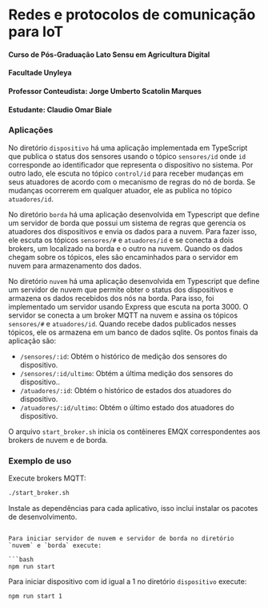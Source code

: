# Redes e protocolos de comunicação para IoT
#### Curso de Pós-Graduação Lato Sensu em Agricultura Digital
#### Facultade Unyleya

#### Professor Conteudista: Jorge Umberto Scatolin Marques
#### Estudante: Claudio Omar Biale

### Aplicações

No diretório `dispositivo` há uma aplicação implementada em TypeScript que publica o status dos sensores usando o tópico `sensores/id` onde `id` corresponde ao identificador que representa o dispositivo no sistema. Por outro lado, ele escuta no tópico `control/id` para receber mudanças em seus atuadores de acordo com o mecanismo de regras do nó de borda. Se mudanças ocorrerem em qualquer atuador, ele as publica no tópico `atuadores/id`.

No diretório `borda` há uma aplicação desenvolvida em Typescript que define um servidor de borda que possui um sistema de regras que gerencia os atuadores dos dispositivos e envia os dados para a nuvem. Para fazer isso, ele escuta os tópicos `sensores/#` e `atuadores/id` e se conecta a dois brokers, um localizado na borda e o outro na nuvem. Quando os dados chegam sobre os tópicos, eles são encaminhados para o servidor em nuvem para armazenamento dos dados.

No diretório `nuvem` há uma aplicação desenvolvida em Typescript que define um servidor de nuvem que permite obter o status dos dispositivos e armazena os dados recebidos dos nós na borda. Para isso, foi implementado um servidor usando Express que escuta na porta 3000. O servidor se conecta a um broker MQTT na nuvem e assina os tópicos `sensores/#` e `atuadores/id`. Quando recebe dados publicados nesses tópicos, ele os armazena em um banco de dados sqlite. Os pontos finais da aplicação são:
- `/sensores/:id`: Obtém o histórico de medição dos sensores do dispositivo.
- `/sensores/:id/ultimo`: Obtém a última medição dos sensores do dispositivo..
- `/atuadores/:id`: Obtém o histórico de estados dos atuadores do dispositivo.
- `/atuadores/:id/ultimo`: Obtém o último estado dos atuadores do dispositivo.

O arquivo `start_broker.sh` inicia os contêineres EMQX correspondentes aos brokers de nuvem e de borda.

### Exemplo de uso

Execute brokers MQTT:

```bash
./start_broker.sh
```

Instale as dependências para cada aplicativo, isso inclui instalar os pacotes de desenvolvimento.
```

Para iniciar servidor de nuvem e servidor de borda no diretório `nuvem` e `borda` execute:

```bash
npm run start
```

Para iniciar dispositivo com id igual a 1 no diretório `dispositivo` execute:

```bash
npm run start 1
```


